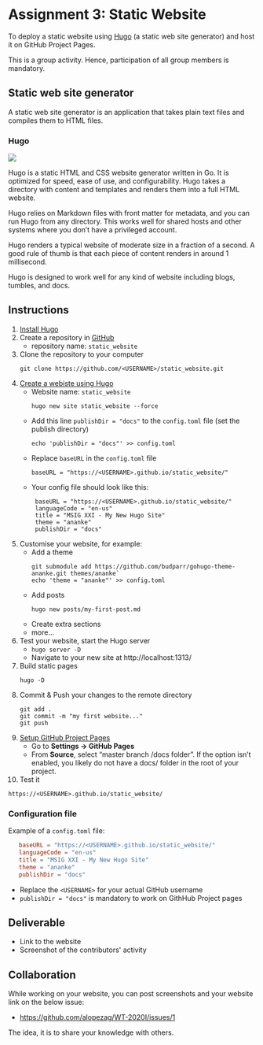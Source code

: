 # Assignment 3: Static Website

To deploy a static website using [Hugo](https://gohugo.io) (a static web site generator) and host it on GitHub Project Pages.

This is a group activity. Hence, participation of all group members is mandatory.

## Static web site generator

A static web site generator is an application that takes plain text files and compiles them to HTML files.


### Hugo
![](https://d33wubrfki0l68.cloudfront.net/c38c7334cc3f23585738e40334284fddcaf03d5e/2e17c/images/hugo-logo-wide.svg)

Hugo is a static HTML and CSS website generator written in Go. It is optimized for speed, ease of use, and configurability. Hugo takes a directory with content and templates and renders them into a full HTML website.

Hugo relies on Markdown files with front matter for metadata, and you can run Hugo from any directory. This works well for shared hosts and other systems where you don’t have a privileged account.

Hugo renders a typical website of moderate size in a fraction of a second. A good rule of thumb is that each piece of content renders in around 1 millisecond.

Hugo is designed to work well for any kind of website including blogs, tumbles, and docs.

## Instructions

1. [Install Hugo](https://gohugo.io/getting-started/installing)
2. Create a repository in [GitHub](https://github.com)
   - repository name: `static_website`
3. Clone the repository to your computer
   ```
   git clone https://github.com/<USERNAME>/static_website.git
   ```
4. [Create a webiste using Hugo](https://gohugo.io/getting-started/quick-start/)
   - Website name: `static_website`
     ```
     hugo new site static_website --force
     ```
   - Add this line `publishDir = "docs"` to the `config.toml` file (set the publish directory)
     ```
     echo 'publishDir = "docs"' >> config.toml
     ```
   - Replace `baseURL` in the `config.toml` file
     ```
     baseURL = "https://<USERNAME>.github.io/static_website/"
     ```
   - Your config file should look like this:
     ```
      baseURL = "https://<USERNAME>.github.io/static_website/"
      languageCode = "en-us"
      title = "MSIG XXI - My New Hugo Site"
      theme = "ananke"
      publishDir = "docs"
     ```
5. Customise your website, for example:
   - Add a theme
     ```
     git submodule add https://github.com/budparr/gohugo-theme-ananke.git themes/ananke`
     echo 'theme = "ananke"' >> config.toml
     ```
   - Add posts
     ```
     hugo new posts/my-first-post.md
     ```
   - Create extra sections
   - more...
6. Test your website, start the Hugo server
   - `hugo server -D`
   - Navigate to your new site at http://localhost:1313/
7. Build static pages
   ```
   hugo -D
   ```
8. Commit & Push your changes to the remote directory
   ```
   git add .
   git commit -m "my first website..."
   git push
   ```
9. [Setup GitHub Project Pages](https://gohugo.io/hosting-and-deployment/hosting-on-github/#github-project-pages)
   - Go to **Settings → GitHub Pages**
   - From **Source**, select “master branch /docs folder”. If the option isn’t enabled, you likely do not have a docs/ folder in the root of your project.
10. Test it
   ```
   https://<USERNAME>.github.io/static_website/
   ```

### Configuration file

Example of a `config.toml` file:

```toml
   baseURL = "https://<USERNAME>.github.io/static_website/"
   languageCode = "en-us"
   title = "MSIG XXI - My New Hugo Site"
   theme = "ananke"
   publishDir = "docs"
```

- Replace the `<USERNAME>` for your actual GitHub username
- `publishDir = "docs"` is mandatory to work on GithHub Project pages

## Deliverable

- Link to the website
- Screenshot of the contributors' activity

## Collaboration

While working on your website, you can post screenshots and your website link on the below issue:

- https://github.com/alopezag/WT-2020I/issues/1

The idea, it is to share your knowledge with others.
